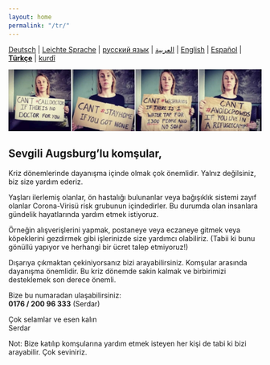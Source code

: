 ```yaml
---
layout: home
permalink: "/tr/"
---
```


[Deutsch](/) \| 
[Leichte Sprache](/leichte-sprache) \| 
[русский язык](/ru) \|
[العربية](/ar) \| 
[English](/en) \| 
[Español](/es) \| 
[**Türkçe**](/tr) \| 
[kurdî](/ku) 

![](/img/soli.jpg)

## Sevgili Augsburg’lu komşular, 

Kriz dönemlerinde dayanışma içinde olmak çok önemlidir. Yalnız değilsiniz, biz size yardım ederiz.

Yaşları ilerlemiş olanlar, ön hastalığı bulunanlar veya bağışıklık sistemi zayıf olanlar Corona-Virisü risk grubunun içindedirler. Bu durumda olan insanlara gündelik hayatlarında yardım etmek istiyoruz. 

Örneğin alışverişlerini yapmak, postaneye veya eczaneye gitmek veya köpeklerini gezdirmek gibi işlerinizde size yardımcı olabiliriz. (Tabii ki bunu gönüllü yapıyor ve herhangi bir ücret talep etmiyoruz!)

Dışarıya çıkmaktan çekiniyorsanız bizi arayabilirsiniz. Komşular arasında dayanışma önemlidir. 
Bu kriz dönemde sakin kalmak ve birbirimizi desteklemek son derece önemli. 

Bize bu numaradan ulaşabilirsiniz:  
**0176 / 200 96 333** (Serdar)

Çok selamlar ve esen kalın  
Serdar

Not: Bize katılıp komşularına yardım etmek isteyen her kişi de tabi ki bizi arayabilir. Çok seviniriz.
